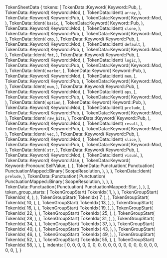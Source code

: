 TokenSheetData {
    tokens: [
        TokenData::Keyword(
            Keyword::Pub,
        ),
        TokenData::Keyword(
            Keyword::Mod,
        ),
        TokenData::Ident(
            `array`,
        ),
        TokenData::Keyword(
            Keyword::Pub,
        ),
        TokenData::Keyword(
            Keyword::Mod,
        ),
        TokenData::Ident(
            `basic`,
        ),
        TokenData::Keyword(
            Keyword::Pub,
        ),
        TokenData::Keyword(
            Keyword::Mod,
        ),
        TokenData::Ident(
            `clone`,
        ),
        TokenData::Keyword(
            Keyword::Pub,
        ),
        TokenData::Keyword(
            Keyword::Mod,
        ),
        TokenData::Ident(
            `cmp`,
        ),
        TokenData::Keyword(
            Keyword::Pub,
        ),
        TokenData::Keyword(
            Keyword::Mod,
        ),
        TokenData::Ident(
            `default`,
        ),
        TokenData::Keyword(
            Keyword::Pub,
        ),
        TokenData::Keyword(
            Keyword::Mod,
        ),
        TokenData::Ident(
            `fmt`,
        ),
        TokenData::Keyword(
            Keyword::Pub,
        ),
        TokenData::Keyword(
            Keyword::Mod,
        ),
        TokenData::Ident(
            `logic`,
        ),
        TokenData::Keyword(
            Keyword::Pub,
        ),
        TokenData::Keyword(
            Keyword::Mod,
        ),
        TokenData::Ident(
            `marker`,
        ),
        TokenData::Keyword(
            Keyword::Pub,
        ),
        TokenData::Keyword(
            Keyword::Mod,
        ),
        TokenData::Ident(
            `mem`,
        ),
        TokenData::Keyword(
            Keyword::Pub,
        ),
        TokenData::Keyword(
            Keyword::Mod,
        ),
        TokenData::Ident(
            `num`,
        ),
        TokenData::Keyword(
            Keyword::Pub,
        ),
        TokenData::Keyword(
            Keyword::Mod,
        ),
        TokenData::Ident(
            `ops`,
        ),
        TokenData::Keyword(
            Keyword::Pub,
        ),
        TokenData::Keyword(
            Keyword::Mod,
        ),
        TokenData::Ident(
            `option`,
        ),
        TokenData::Keyword(
            Keyword::Pub,
        ),
        TokenData::Keyword(
            Keyword::Mod,
        ),
        TokenData::Ident(
            `prelude`,
        ),
        TokenData::Keyword(
            Keyword::Pub,
        ),
        TokenData::Keyword(
            Keyword::Mod,
        ),
        TokenData::Ident(
            `raw_bits`,
        ),
        TokenData::Keyword(
            Keyword::Pub,
        ),
        TokenData::Keyword(
            Keyword::Mod,
        ),
        TokenData::Ident(
            `result`,
        ),
        TokenData::Keyword(
            Keyword::Pub,
        ),
        TokenData::Keyword(
            Keyword::Mod,
        ),
        TokenData::Ident(
            `vec`,
        ),
        TokenData::Keyword(
            Keyword::Pub,
        ),
        TokenData::Keyword(
            Keyword::Mod,
        ),
        TokenData::Ident(
            `slice`,
        ),
        TokenData::Keyword(
            Keyword::Pub,
        ),
        TokenData::Keyword(
            Keyword::Mod,
        ),
        TokenData::Ident(
            `str`,
        ),
        TokenData::Keyword(
            Keyword::Pub,
        ),
        TokenData::Keyword(
            Keyword::Mod,
        ),
        TokenData::Ident(
            `visual`,
        ),
        TokenData::Keyword(
            Keyword::Use,
        ),
        TokenData::Keyword(
            Keyword::Pronoun(
                SelfValue,
            ),
        ),
        TokenData::Punctuation(
            Punctuation(
                PunctuationMapped::Binary(
                    ScopeResolution,
                ),
            ),
        ),
        TokenData::Ident(
            `prelude`,
        ),
        TokenData::Punctuation(
            Punctuation(
                PunctuationMapped::Binary(
                    ScopeResolution,
                ),
            ),
        ),
        TokenData::Punctuation(
            Punctuation(
                PunctuationMapped::Star,
            ),
        ),
    ],
    token_group_starts: [
        TokenGroupStart(
            TokenIdx(
                1,
            ),
        ),
        TokenGroupStart(
            TokenIdx(
                4,
            ),
        ),
        TokenGroupStart(
            TokenIdx(
                7,
            ),
        ),
        TokenGroupStart(
            TokenIdx(
                10,
            ),
        ),
        TokenGroupStart(
            TokenIdx(
                13,
            ),
        ),
        TokenGroupStart(
            TokenIdx(
                16,
            ),
        ),
        TokenGroupStart(
            TokenIdx(
                19,
            ),
        ),
        TokenGroupStart(
            TokenIdx(
                22,
            ),
        ),
        TokenGroupStart(
            TokenIdx(
                25,
            ),
        ),
        TokenGroupStart(
            TokenIdx(
                28,
            ),
        ),
        TokenGroupStart(
            TokenIdx(
                31,
            ),
        ),
        TokenGroupStart(
            TokenIdx(
                34,
            ),
        ),
        TokenGroupStart(
            TokenIdx(
                37,
            ),
        ),
        TokenGroupStart(
            TokenIdx(
                40,
            ),
        ),
        TokenGroupStart(
            TokenIdx(
                43,
            ),
        ),
        TokenGroupStart(
            TokenIdx(
                46,
            ),
        ),
        TokenGroupStart(
            TokenIdx(
                49,
            ),
        ),
        TokenGroupStart(
            TokenIdx(
                52,
            ),
        ),
        TokenGroupStart(
            TokenIdx(
                55,
            ),
        ),
        TokenGroupStart(
            TokenIdx(
                58,
            ),
        ),
    ],
    indents: [
        0,
        0,
        0,
        0,
        0,
        0,
        0,
        0,
        0,
        0,
        0,
        0,
        0,
        0,
        0,
        0,
        0,
        0,
        0,
        0,
    ],
}